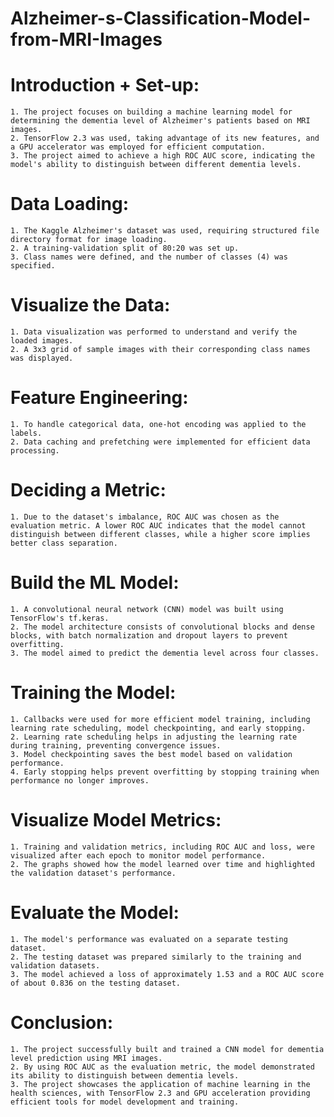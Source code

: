 # Alzheimer-s-Classification-Model-from-MRI-Images

# Introduction + Set-up:

    1. The project focuses on building a machine learning model for determining the dementia level of Alzheimer's patients based on MRI images.
    2. TensorFlow 2.3 was used, taking advantage of its new features, and a GPU accelerator was employed for efficient computation.
    3. The project aimed to achieve a high ROC AUC score, indicating the model's ability to distinguish between different dementia levels.

# Data Loading:

    1. The Kaggle Alzheimer's dataset was used, requiring structured file directory format for image loading.
    2. A training-validation split of 80:20 was set up.
    3. Class names were defined, and the number of classes (4) was specified.

# Visualize the Data:

    1. Data visualization was performed to understand and verify the loaded images.
    2. A 3x3 grid of sample images with their corresponding class names was displayed.

# Feature Engineering:

    1. To handle categorical data, one-hot encoding was applied to the labels.
    2. Data caching and prefetching were implemented for efficient data processing.

# Deciding a Metric:

    1. Due to the dataset's imbalance, ROC AUC was chosen as the evaluation metric. A lower ROC AUC indicates that the model cannot distinguish between different classes, while a higher score implies better class separation.

# Build the ML Model:

    1. A convolutional neural network (CNN) model was built using TensorFlow's tf.keras.
    2. The model architecture consists of convolutional blocks and dense blocks, with batch normalization and dropout layers to prevent overfitting.
    3. The model aimed to predict the dementia level across four classes.

# Training the Model:

    1. Callbacks were used for more efficient model training, including learning rate scheduling, model checkpointing, and early stopping.
    2. Learning rate scheduling helps in adjusting the learning rate during training, preventing convergence issues.
    3. Model checkpointing saves the best model based on validation performance.
    4. Early stopping helps prevent overfitting by stopping training when performance no longer improves.

# Visualize Model Metrics:

    1. Training and validation metrics, including ROC AUC and loss, were visualized after each epoch to monitor model performance.
    2. The graphs showed how the model learned over time and highlighted the validation dataset's performance.

# Evaluate the Model:

    1. The model's performance was evaluated on a separate testing dataset.
    2. The testing dataset was prepared similarly to the training and validation datasets.
    3. The model achieved a loss of approximately 1.53 and a ROC AUC score of about 0.836 on the testing dataset.

# Conclusion:

    1. The project successfully built and trained a CNN model for dementia level prediction using MRI images.
    2. By using ROC AUC as the evaluation metric, the model demonstrated its ability to distinguish between dementia levels.
    3. The project showcases the application of machine learning in the health sciences, with TensorFlow 2.3 and GPU acceleration providing efficient tools for model development and training.
